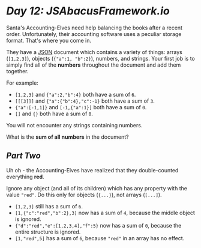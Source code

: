 # ***Day 12: JSAbacusFramework.io***

Santa's Accounting-Elves need help balancing the books after a recent order. Unfortunately, their accounting software uses a peculiar storage format. That's where you come in.

They have a [JSON](http://json.org/) document which contains a variety of things: arrays (`[1,2,3]`), objects (`{"a":1, "b":2}`), numbers, and strings. Your first job is to simply find all of the **numbers** throughout the document and add them together.

For example:

- `[1,2,3]` and `{"a":2,"b":4}` both have a sum of `6`.
- `[[[3]]]` and `{"a":{"b":4},"c":-1}` both have a sum of `3`.
- `{"a":[-1,1]}` and `[-1,{"a":1}]` both have a sum of `0`.
- `[]` and `{}` both have a sum of `0`.

You will not encounter any strings containing numbers.

What is the **sum of all numbers** in the document?

## ***Part Two***

Uh oh - the Accounting-Elves have realized that they double-counted everything **red**.

Ignore any object (and all of its children) which has any property with the value `"red"`. Do this only for objects (`{...}`), not arrays (`[...]`).

- `[1,2,3]` still has a sum of `6`.
- `[1,{"c":"red","b":2},3]` now has a sum of `4`, because the middle object is ignored.
- `{"d":"red","e":[1,2,3,4],"f":5}` now has a sum of `0`, because the entire structure is ignored.
- `[1,"red",5]` has a sum of `6`, because `"red"` in an array has no effect.
